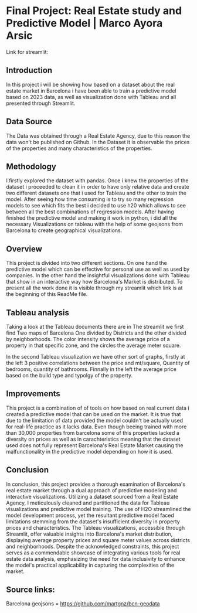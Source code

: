# Final Project: Real Estate study and Predictive Model | Marco Ayora Arsic

Link for streamlit:

## Introduction

In this project i will be showing how based on a dataset about the real estate market in Barcelona i have been able to train a predictive model based on 2023 data, as well as visualization done with Tableau and all presented through Streamlit. 

## Data Source 

The Data was obtained through a Real Estate Agency, due to this reason the data won't be published on Github. In the Dataset it is observable the prices of the properties and many characteristics of the properties.

## Methodology

I firstly explored the dataset with pandas. Once i knew the properties of the dataset i proceeded to clean it in order to have only relative data and create two different datasets one that i used for Tableau and the other to train the model. After seeing how time consuming is to try so many regression models to see which fits the best i decided to use h20 which allows to see between all the best combinations of regression models. After having finished the predictive model and making it work in python, i did all the necessary Visualizations on tableau with the help of some geojsons from Barcelona to create geographical visualizations.

## Overview

This project is divided into two different sections. On one hand the predictive model which can be effective for personal use as well as used by companies. In the other hand the insightful visualizations done with Tableau that show in an interactive way how Barcelona's Market is distributed. To present all the work done it is visible through my streamlit which link is at the beginning of this ReadMe file.

## Tableau analysis

Taking a look at the Tableau documents there are in The streamlit we first find Two maps of Barcelona One divided by Districts and the other divided by neighborhoods. The color intensity shows the average price of a property in that specific zone, and the circles the average meter square.

In the second Tableau visualization we have other sort of graphs, firstly at the left 3 positive correlations between the price and mt/square, Quantity of bedrooms, quantity of bathrooms. Finnally in the left the average price based on the build type and typolgy of the property.


## Improvements

This project is a combination of of tools on how based on real current data i created a predictive model that can be used on the market. It is true that due to the limitation of data provided the model couldn't be actually used for real-life practice as it lacks data. Even though beeing trained with more than 30,000 properties from barcelona some of this properties lacked a diversity on prices as well as in carachteristics meaning that the dataset used does not fully represent Barcelona's Real Estate Market causing the malfunctionality in the predictive model depending on how it is used.

## Conclusion

In conclusion, this project provides a thorough examination of Barcelona's real estate market through a dual approach of predictive modeling and interactive visualizations. Utilizing a dataset sourced from a Real Estate Agency, I meticulously cleaned and partitioned the data for Tableau visualizations and predictive model training. The use of H2O streamlined the model development process, yet the resultant predictive model faced limitations stemming from the dataset's insufficient diversity in property prices and characteristics. The Tableau visualizations, accessible through Streamlit, offer valuable insights into Barcelona's market distribution, displaying average property prices and square meter values across districts and neighborhoods. Despite the acknowledged constraints, this project serves as a commendable showcase of integrating various tools for real estate data analysis, emphasizing the need for data inclusivity to enhance the model's practical applicability in capturing the complexities of the market.

## Source links:

Barcelona geojsons = https://github.com/martgnz/bcn-geodata